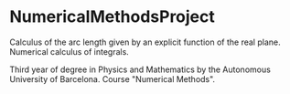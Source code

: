 # NumericalMethodsProject
Calculus of the arc length given by an explicit function of the real plane. Numerical calculus of integrals.

Third year of degree in Physics and Mathematics by the Autonomous University of Barcelona. Course "Numerical Methods".
